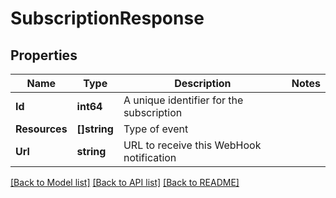 # SubscriptionResponse

## Properties

Name | Type | Description | Notes
------------ | ------------- | ------------- | -------------
**Id** | **int64** | A unique identifier for the subscription | 
**Resources** | **[]string** | Type of event | 
**Url** | **string** | URL to receive this WebHook notification | 

[[Back to Model list]](../README.md#documentation-for-models) [[Back to API list]](../README.md#documentation-for-api-endpoints) [[Back to README]](../README.md)


